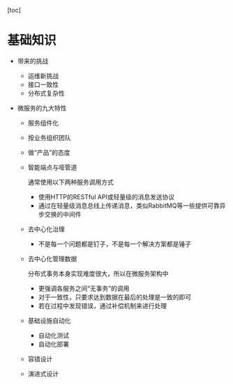 [toc]

# 基础知识

- 带来的挑战

  - 运维新挑战
  - 接口一致性
  - 分布式复杂性

- 微服务的九大特性

  - 服务组件化

  - 按业务组织团队

  - 做“产品”的态度

  - 智能端点与哑管道

    通常使用以下两种服务调用方式

    - 使用HTTP的RESTful API或轻量级的消息发送协议
    - 通过在轻量级消息总线上传递消息，类似RabbitMQ等一些提供可靠异步交换的中间件

  - 去中心化治理

    - 不是每一个问题都是钉子，不是每一个解决方案都是锤子

  - 去中心化管理数据

    分布式事务本身实现难度很大，所以在微服务架构中

    - 更强调各服务之间“无事务”的调用
    - 对于一致性，只要求达到数据在最后的处理是一致的即可
    - 若在过程中发现错误，通过补偿机制来进行处理

  - 基础设施自动化

    - 自动化测试
    - 自动化部署

  - 容错设计

  - 演进式设计